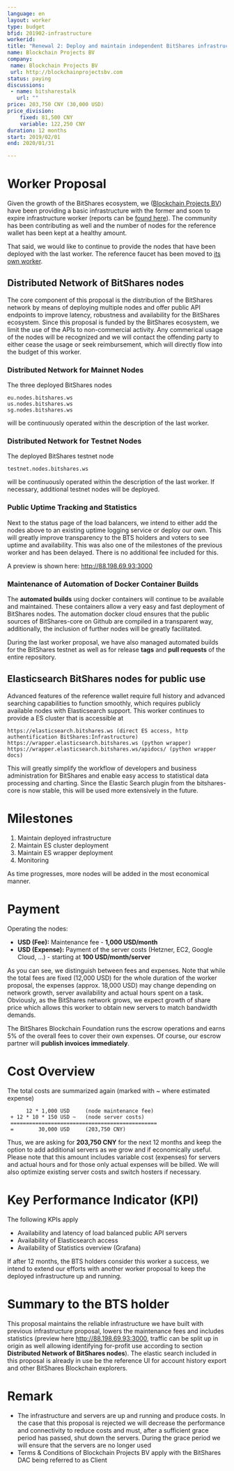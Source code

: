 ```yaml
---
language: en
layout: worker
type: budget
bfid: 201902-infrastructure
workerid: 
title: "Renewal 2: Deploy and maintain independent BitShares infrastructure"
name: Blockchain Projects BV
company:
 name: Blockchain Projects BV
 url: http://blockchainprojectsbv.com
status: paying
discussions:
 - name: bitsharestalk
   url: ""
price: 203,750 CNY (30,000 USD)
price_division:
    fixed: 81,500 CNY
    variable: 122,250 CNY
duration: 12 months
start: 2019/02/01
end: 2020/01/31

---
```


# **Worker Proposal**

Given the growth of the BitShares ecosystem, we ([Blockchain Projects BV](http://blockchainprojectsbv.com/)) have been providing a basic infrastructure with the former and soon to expire infrastructure worker (reports can be [found here](http://www.bitshares.foundation/workers/2018-07-infrastructure)). The community has been contributing as well and the number of nodes for the reference wallet has been kept at a healthy amount.

That said, we would like to continue to provide the nodes that have been deployed with the last worker. The reference faucet has been moved to [its own worker](https://www.bitshares.foundation/workers/2019-02-reference-faucet).

## **Distributed Network of BitShares nodes**

The core component of this proposal is the distribution of the BitShares network by means of deploying multiple nodes and offer public API endpoints to improve latency, robustness and availability for the BitShares ecosystem. Since this proposal is funded by the BitShares ecosystem, we limit the use of the APIs to non-commercial activity. Any commerical usage of the nodes will be recognized and we will contact the offending party to either cease the usage or seek reimbursement, which will directly flow into the budget of this worker.

### **Distributed Network for Mainnet Nodes**

The three deployed BitShares nodes

	eu.nodes.bitshares.ws
	us.nodes.bitshares.ws
	sg.nodes.bitshares.ws

will be continuously operated within the description of the last worker.

### **Distributed Network for Testnet Nodes**

The deployed BitShares testnet node

	testnet.nodes.bitshares.ws

will be continuously operated within the description of the last worker. If necessary, additional testnet nodes will be deployed.

### **Public Uptime Tracking and Statistics**

Next to the status page of the load balancers, we intend to either add the nodes above to an existing uptime logging service or deploy our own. This will greatly improve transparency to the BTS holders and voters to see uptime and availability. This was also one of the milestones of the previous worker and has been delayed. There is no additional fee included for this.

A preview is shown here: http://88.198.69.93:3000

### **Maintenance of Automation of Docker Container Builds**

The **automated builds** using docker containers will continue to be available and maintained. These containers allow a very easy and fast deployment of BitShares nodes. The automation docker cloud ensures that the public sources of BitShares-core on Github are compiled in a transparent way, additionally, the inclusion of further nodes will be greatly facilitated.

During the last worker proposal, we have also managed automated builds for the BitShares testnet as well as for release **tags** and **pull requests** of the entire repository.

## **Elasticsearch BitShares nodes for public use**

Advanced features of the reference wallet require full history and advanced searching capabilities to function smoothly, which requires publicly available nodes with Elasticsearch support. This worker continues to provide a ES cluster that is accessible at

    https://elasticsearch.bitshares.ws (direct ES access, http authentification BitShares:Infrastructure)
    https://wrapper.elasticsearch.bitshares.ws (python wrapper)
    https://wrapper.elasticsearch.bitshares.ws/apidocs/ (python wrapper docs)

This will greatly simplify the workflow of developers and business administration for BitShares and enable easy access to statistical data processing and charting. Since the Elastic Search plugin from the bitshares-core is now stable, this will be used more extensively in the future.

# **Milestones**

1. Maintain deployed infrastructure 
2. Maintain ES cluster deployment
3. Maintain ES wrapper deployment
4. Monitoring

As time progresses, more nodes will be added in the most economical manner.

# **Payment**

Operating the nodes:

* **USD (Fee):** Maintenance fee - **1,000 USD/month**
* **USD (Expense):** Payment of the server costs (Hetzner, EC2, Google Cloud, …) - starting at **100 USD/month/server**

As you can see, we distinguish between fees and expenses. Note that while the total fees are fixed (12,000 USD) for the whole duration of the worker proposal, the expenses (approx. 18,000 USD) may change depending on network growth, server availability and actual hours spent on a task. Obviously, as the BitShares network grows, we expect growth of share price which allows this worker to obtain new servers to match bandwidth demands.

The BitShares Blockchain Foundation runs the escrow operations and earns 5% of the overall fees to cover their own expenses. Of course, our escrow partner will **publish invoices immediately**.

# **Cost Overview**

The total costs are summarized again (marked with ~ where estimated expense)

          12 * 1,000 USD     (node maintenance fee)
     + 12 * 10 * 150 USD ~   (node server costs)
     ===============================================
     =        30,000 USD     (203,750 CNY)


Thus, we are asking for **203,750 CNY** for the next 12 months and keep the option to add additional servers as we grow and if economically useful. Please note that this amount includes variable cost (expenses) for servers and actual hours and for those only actual expenses will be billed. We will also optimize existing server costs and switch hosters if necessary.

# **Key Performance Indicator (KPI)**

The following KPIs apply

* Availability and latency of load balanced public API servers
* Availability of Elasticsearch access
* Availability of Statistics overview (Grafana)

If after 12 months, the BTS holders consider this worker a success, we intend to extend our efforts with another worker proposal to keep the deployed infrastructure up and running.

# **Summary to the BTS holder**

This proposal maintains the reliable infrastructure we have built with previous infrastructure proposal, lowers the 
maintenance fees and includes statistics (preview here http://88.198.69.93:3000, traffic can be split up in origin as well 
allowing identifying for-profit use according to section **Distributed Network of BitShares nodes**). The elastic search 
included in this proposal is already in use be the reference UI for account history export and other BitShares Blockchain 
explorers.

# **Remark**
* The infrastructure and servers are up and running and produce costs. In the case that this proposal is rejected we will decrease the performance and connectivity to reduce costs and must, after a sufficient grace period has passed, shut down the servers. During the grace period we will ensure that the servers are no longer used
* Terms & Conditions of Blockchain Projects BV apply with the BitShares DAC being referred to as Client
